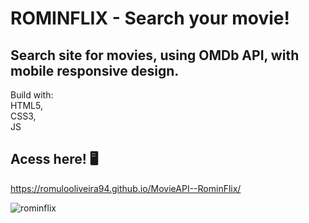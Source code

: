 # ROMINFLIX - Search your movie!
  
  ## Search site for movies, using OMDb API, with mobile responsive design.
  
  Build with: <br> HTML5, <br> CSS3, <br> JS<br>
  
  ## Acess here! 🖥️
  https://romulooliveira94.github.io/MovieAPI--RominFlix/
  
   
![rominflix](https://user-images.githubusercontent.com/99622544/156749633-692348bb-d2c2-4578-856c-852ff4dadfb5.gif)
